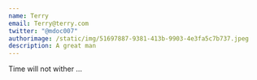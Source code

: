 ```yaml
---
name: Terry
email: Terry@terry.com
twitter: "@mdoc007"
authorimage: /static/img/51697887-9381-413b-9903-4e3fa5c7b737.jpeg
description: A great man
---
```

Time will not wither …